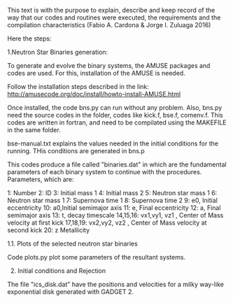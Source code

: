This text is with the purpose to explain, describe and keep record of the way that our codes and routines were executed, the requirements and the compilation characteristics (Fabio A. Cardona & Jorge I. Zuluaga 2016)

Here the steps:

1.Neutron Star Binaries generation:

To generate and evolve the binary systems, the AMUSE packages and codes are used. For this, installation of the AMUSE is needed.

Follow the installation steps described in the link:
http://amusecode.org/doc/install/howto-install-AMUSE.html

Once installed, the code bns.py can run without any problem. Also, bns.py need the source codes in the folder, codes like kick.f, bse.f, comenv.f. This codes are written in fortran, and need to be compilated using the MAKEFILE in the same folder.

bse-manual.txt explains the values needed in the initial conditions for the running. THis conditions are generated in bns.p

This codes produce a file called "binaries.dat" in which are the fundamental parameters of each binary system to continue with the procedures. Parameters, which are:

1: Number
2: ID
3: Initial mass 1
4: Initial mass 2
5: Neutron star mass 1
6: Neutron star mass 1
7: Supernova time 1
8: Supernova time 2
9: e0, Initial eccentricity
10: a0,Initial semimajor axis
11: e, Final eccentricity
12: a, Final semimajor axis
13: t, decay timescale
14,15,16: vx1,vy1, vz1 , Center of Mass velocity at first kick
17,18,19: vx2,vy2, vz2 , Center of Mass velocity at second kick
20: z Metallicity

1.1. Plots of the selected neutron star binaries

Code plots.py plot some parameters of the resultant systems. 



2. Initial conditions and Rejection


The file "ics_disk.dat" have the positions and velocities for a milky way-like exponential disk generated with GADGET 2.


